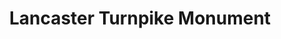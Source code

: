 ---
pid: CH927
title: Lancaster Turnpike Monument
location_transcription: Lancaster Ave and Market St. (That triangle block by 32nd+Market)
zipcode: '19104'
outside_phl: 
neighborhood: University City,Belmont,Parkside,Powelton Village
age: '21'
age_range: 20-29
instagram: 
image_file_name: CH_927.jpg
proposal_transcription: A historic plaque or sign containing pictures old Philadelphia
  maps that mark where the old Lancaster Turn Pike starts Lancaster Ave. is the old
  Lancaster Turn Pike, America's first official highway.
topic: History,Philadelphia
topic_summary: 0, 0
type: Plaque
keywords_other: Lancaster Ave., highway, map
credit: Ian Schwarzenberg (Monument lab Data Team member)
image_labels: 
twitter: 
facebook: 
permalink: "/monuments/ch927/"
layout: item-page
---
